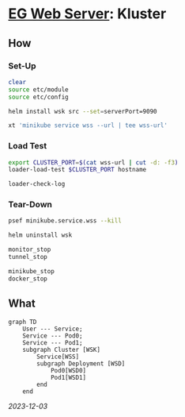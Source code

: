 


# [EG Web Server](../README.md): Kluster


## How

### Set-Up
```bash
clear
source etc/module
source etc/config
```
```bash
helm install wsk src --set=serverPort=9090
```
```bash
xt 'minikube service wss --url | tee wss-url'
```

### Load Test
```bash
export CLUSTER_PORT=$(cat wss-url | cut -d: -f3)
loader-load-test $CLUSTER_PORT hostname
```
```bash
loader-check-log
```

### Tear-Down
```bash
psef minikube.service.wss --kill
```
```bash
helm uninstall wsk
```
```bash
monitor_stop
tunnel_stop
```
```bash
minikube_stop
docker_stop
```


## What
```mermaid
graph TD
    User --- Service;
    Service --- Pod0;
    Service --- Pod1;
    subgraph Cluster [WSK]
        Service[WSS]
        subgraph Deployment [WSD]
            Pod0[WSD0]
            Pod1[WSD1]
        end
    end
```

*2023-12-03*
